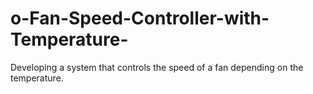# o-Fan-Speed-Controller-with-Temperature-
Developing a system that controls the speed of a fan depending on the temperature. 
